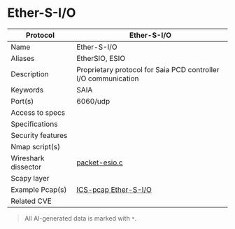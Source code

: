 # Ether-S-I/O

| Protocol | Ether-S-I/O |
|---|---|
| Name | Ether-S-I/O |
| Aliases | EtherSIO, ESIO |
| Description | Proprietary protocol for Saia PCD controller I/O communication |
| Keywords | SAIA |
| Port(s) | 6060/udp |
| Access to specs |  |
| Specifications |  |
| Security features |  |
| Nmap script(s) |  |
| Wireshark dissector | [packet-esio.c](https://github.com/wireshark/wireshark/blob/master/epan/dissectors/packet-esio.c) |
| Scapy layer |  |
| Example Pcap(s) | [ICS-pcap Ether-S-I/O](https://github.com/automayt/ICS-pcap/tree/master/ETHERSIO) |
| Related CVE |  |



> All AI-generated data is marked with `*`.
